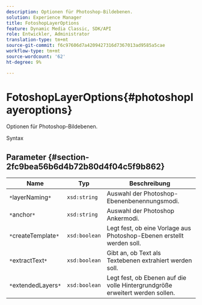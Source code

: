 ```yaml
---
description: Optionen für Photoshop-Bildebenen.
solution: Experience Manager
title: FotoshopLayerOptions
feature: Dynamic Media Classic, SDK/API
role: Entwickler, Administrator
translation-type: tm+mt
source-git-commit: f6c97606d7a4209427316d7367013ad9585a5cae
workflow-type: tm+mt
source-wordcount: '62'
ht-degree: 9%

---
```



# FotoshopLayerOptions{#photoshoplayeroptions}

Optionen für Photoshop-Bildebenen.

Syntax

## Parameter {#section-2fc9bea56b6d4b72b80d4f04c5f9b862}

| Name | Typ | Beschreibung |
|---|---|---|
| `*`layerNaming`*` | `xsd:string` | Auswahl der Photoshop-Ebenenbenennungsmodi. |
| `*`anchor`*` | `xsd:string` | Auswahl der Photoshop Ankermodi. |
| `*`createTemplate`*` | `xsd:boolean` | Legt fest, ob eine Vorlage aus Photoshop-Ebenen erstellt werden soll. |
| `*`extractText`*` | `xsd:boolean` | Gibt an, ob Text als Textebenen extrahiert werden soll. |
| `*`extendedLayers`*` | `xsd:boolean` | Legt fest, ob Ebenen auf die volle Hintergrundgröße erweitert werden sollen. |

